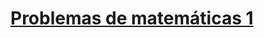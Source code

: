 # [Problemas de matemáticas 1](https://mybinder.org/v2/gh/jserranohidalgo/PyjamaParty.git/master?filepath=ProblemasMatematicas1-Plantilla.ipynb)
